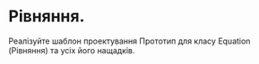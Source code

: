 Рівняння.
=======================

Реалізуйте шаблон проектування Прототип для класу Equation (Рівняння) та усіх його нащадків.

